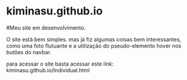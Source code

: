# kiminasu.github.io
#Meu site em desenvolvimento.

O site está bem simples.
mas já fiz algumas coisas bem interessantes, como uma foto flutuante e a utilização do pseudo-elemento hover nos butões do navbar.

para acessar o site basta acessar este link:
kiminasu.github.io/Individual.html
